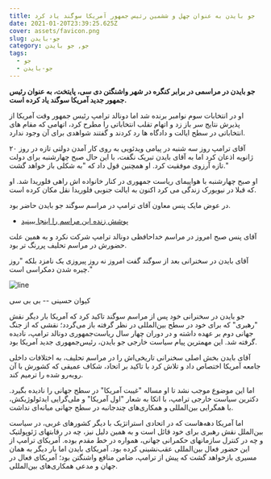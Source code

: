 ```yaml
---
title: جو بایدن به عنوان چهل و ششمین رئیس جمهور آمریکا سوگند یاد کرد
date: 2021-01-20T23:39:25.625Z
cover: assets/favicon.png
slug: جو-بایدن
category: جو, جو بایدن
tags:
  - جو
  - جو-بایدن
---
```

**جو بایدن در مراسمی در برابر کنگره در شهر واشنگتن دی سی، پایتخت، به عنوان رئیس جمهور جدید آمریکا سوگند یاد کرده است.**

او در انتخابات سوم نوامبر برنده شد اما دونالد ترامپ رئیس جمهور وقت آمریکا از پذیرش نتایج سر باز زد و اتهام تقلب انتخاباتی را مطرح کرد، اتهامی که مقام های انتخاباتی در سطح ایالت و دادگاه ها رد کردند و گفتند شواهدی برای آن وجود ندارد.

آقای ترامپ روز سه شنبه در پیامی ویدئویی به روی کار آمدن دولتی تازه در روز ۲۰ ژانویه اذعان کرد اما به آقای بایدن تبریک نگفت، با این حال صبح چهارشنبه برای دولت تازه آرزوی موفقیت کرد. او همچنین قول داد که "به شکلی باز خواهد گشت."

او صبح چهارشنبه با هواپیمای ریاست جمهوری در کنار خانواده اش راهی فلوریدا شد. او که قبلا در نیویورک زندگی می کرد اکنون به ایالت جنوبی فلوریدا نقل مکان کرده است.

در عوض مایک پنس معاون آقای ترامپ در مراسم سوگند جو بایدن حاضر بود.

* [پوشش زنده این مراسم را اینجا ببینید](https://www.bbc.com/persian/live/world-55731542)

آقای پنس صبح امروز در مراسم خداحافظی دونالد ترامپ شرکت نکرد و به همین علت حضورش در مراسم تحلیف پررنگ تر بود.

آقای بایدن در سخنرانی بعد از سوگند گفت امروز نه روز پیروزی یک نامزد بلکه "روز چیره شدن دمکراسی است."

![line](https://ichef.bbci.co.uk/news/640/cpsprodpb/59C2/production/_116587922_f8ea6b82-0ff3-46eb-adac-590f8dad3492.jpg)

کیوان حسینی -- بی بی سی

جو بایدن در سخنرانی خود پس از مراسم سوگند تاکید کرد که آمریکا بار دیگر نقش "رهبری" که برای خود در سطح بین‌المللی در نظر گرفته باز می‌گردد؛ نقشی که از جنگ جهانی دوم بر عهده داشته و در دوران چهار سال ریاست‌جمهوری دونالد ترامپ، نادیده گرفته شد. این مهمترین پیام سیاست خارجی جو بایدن، رئیس‌جمهوری جدید آمریکا بود.

آقای بایدن بخش اصلی سخنرانی‌ تاریخی‌اش را در مراسم تحلیف، به اختلافات داخلی جامعه آمریکا اختصاص داد و تلاش کرد با تاکید بر اتحاد، شکاف عمیقی که کشورش با آن روبه‌رو شده را ترمیم کند.

اما این موضوع موجب نشد تا او مساله "غیبت آمریکا" در سطح جهانی را نادیده بگیرد. دکترین سیاست خارجی ترامپ، با اتکا به شعار "اول آمریکا" و ملی‌گرایی ایدئولوژیکش، با همگرایی بین‌المللی و همکاری‌های چندجانبه در سطح جهانی میانه‌ای نداشت.

اما آمریکا دهه‌هاست که در اتحادی استراتژیک با دیگر کشورهای غربی، در سیاست بین‌الملل نقش رهبری برای خود قائل است و به همین دلیل نیز، چه در رقابتهای ژئوپولتیک و چه در کنترل سازمانهای حکمرانی جهانی، همواره در خط مقدم بوده. آمریکای ترامپ از این حضور فعال بین‌المللی عقب‌نشینی کرده بود. آمریکای بایدن اما بار دیگر به همان مسیری بازخواهد گشت که پیش از ترامپ، ضامن منافع واشنگتن بود؛ آمریکای فعال در جهان و مدعی همکاری‌های بین‌المللی.